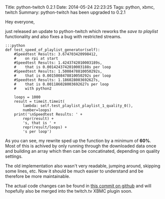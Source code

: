 Title: python-twitch 0.2.1
Date: 2014-05-24 22:23:25
Tags: python, xbmc, twitch
Summary: python-twitch has been upgraded to 0.2.1

Hey everyone,

just released an update to python-twitch which reworks the *save to playlist* functionality and also fixes a bug with restricted streams.

    :::python
    def test_speed_of_playlist_generator(self):
        #Speedtest Results: 3.674703420998412,
        #    on rpi at start
        #Speedtest Results: 1.4243742010003189s, 
        #    that is 0.0014243742010003188s per loop
        #Speedtest Results: 1.5008478810050292s, 
        #    that is 0.0015008478810050292s per loop
        #Speedtest Results: 1.186028003692627s, 
        #    that is 0.001186028003692627s per loop
        #    with python2
        
        loops = 1000
        result = timeit.timeit(
            lambda: self.test_playlist_playlist_1_quality_0(),
            number=loops)
        print('\nSpeedtest Results: ' +
            repr(result) + 
            's, that is ' + 
            repr(result/loops) + 
            's per loop')
        
As you can see, my rewrite sped up the function by a minimum of **60%**. Most of this is achived by only running through the downloaded data once and building an array which then can be concatinated, depending on quality settings.

The old implementation also wasn't very readable, jumping around, skipping some lines, etc. Now it should be much easier to understand and be therefore be more maintainable.

The actual code changes can be found in [this commit on github](https://github.com/ingwinlu/python-twitch/commit/f04c6084e2a70f03e3c4f7b34389b7776b8cd147) and will hopefully also be merged into the twitch.tv XBMC plugin soon.

